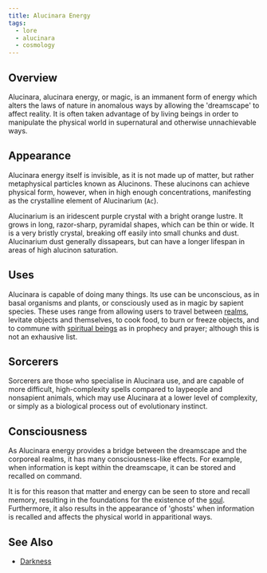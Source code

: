 ```yaml
---
title: Alucinara Energy
tags:
  - lore
  - alucinara
  - cosmology
---
```

## Overview
Alucinara, alucinara energy, or magic, is an immanent form of energy which alters the laws of nature in anomalous ways by allowing the 'dreamscape' to affect reality. It is often taken advantage of by living beings in order to manipulate the physical world in supernatural and otherwise unnachievable ways.
## Appearance
Alucinara energy itself is invisible, as it is not made up of matter, but rather metaphysical particles known as Alucinons. These alucinons can achieve physical form, however, when in high enough concentrations, manifesting as the crystalline element of Alucinarium (`Ac`).

Alucinarium is an iridescent purple crystal with a bright orange lustre. It grows in long, razor-sharp, pyramidal shapes, which can be thin or wide. It is a very bristly crystal, breaking off easily into small chunks and dust. Alucinarium dust generally dissapears, but can have a longer lifespan in areas of high alucinon saturation.
## Uses
Alucinara is capable of doing many things. Its use can be unconscious, as in basal organisms and plants, or consciously used as in magic by sapient species. These uses range from allowing users to travel between [realms](lore/cosmology/the-realms.md), levitate objects and themselves, to cook food, to burn or freeze objects, and to commune with [spiritual beings](lore/cosmology/the-angels.md) as in prophecy and prayer; although this is not an exhausive list.
## Sorcerers
Sorcerers are those who specialise in Alucinara use, and are capable of more difficult, high-complexity spells compared to laypeople and nonsapient animals, which may use Alucinara at a lower level of complexity, or simply as a biological process out of evolutionary instinct.
## Consciousness
As Alucinara energy provides a bridge between the dreamscape and the corporeal realms, it has many consciousness-like effects. For example, when information is kept within the dreamscape, it can be stored and recalled on command.

It is for this reason that matter and energy can be seen to store and recall memory, resulting in the foundations for the existence of the [soul](lore/cosmology/darkness.md). Furthermore, it also results in the appearance of 'ghosts' when information is recalled and affects the physical world in apparitional ways.
## See Also
- [Darkness](lore/cosmology/darkness.md)